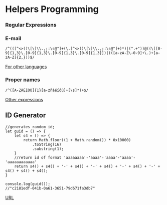 # **Helpers Programming**

### **Regular Expressions**
### E-mail

    /^(([^<>()\[\]\\.,;:\s@"]+(\.[^<>()\[\]\\.,;:\s@"]+)*)|(".+"))@((\[[0-9]{1,3}\.[0-9]{1,3}\.[0-9]{1,3}\.[0-9]{1,3}])|(([a-zA-Z\-0-9]+\.)+[a-zA-Z]{2,}))$/

[For other languages](https://emailregex.com/)

### Proper names

    /^([A-ZÁÉÍÓÚ]{1}[a-zñáéíóú]+[\s]*)+$/

[Other expressions](https://aprende-web.net/javascript/js13_3.php)

    
## **ID Generator**
    //generates random id;
    let guid = () => {
        let s4 = () => {
            return Math.floor((1 + Math.random()) * 0x10000)
                .toString(16)
                .substring(1);
        }
        //return id of format 'aaaaaaaa'-'aaaa'-'aaaa'-'aaaa'-'aaaaaaaaaaaa'
        return s4() + s4() + '-' + s4() + '-' + s4() + '-' + s4() + '-' + s4() + s4() + s4();
    }

    console.log(guid());
    //"c2181edf-041b-0a61-3651-79d671fa3db7"

[URL](https://learnersbucket.com/examples/javascript/unique-id-generator-in-javascript/#:~:text=Javascript%20does%20not%20have%20any,to%20generate%20unique%20random%20ids)